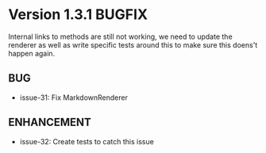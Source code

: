 # Version 1.3.1 BUGFIX

Internal links to methods are still not working, we need to update the renderer as well as write specific tests around this to make sure this doens't happen again.

## BUG

* issue-31: Fix MarkdownRenderer

## ENHANCEMENT

* issue-32: Create tests to catch this issue
